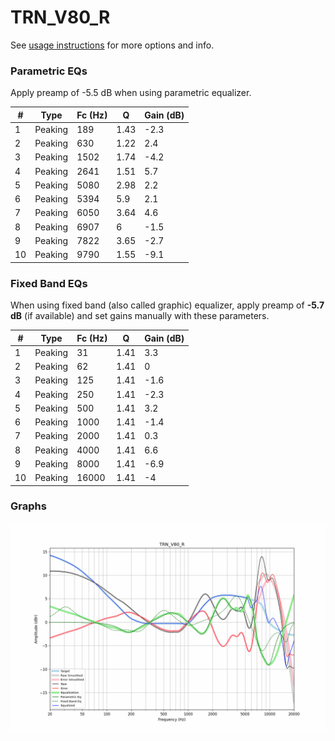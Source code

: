 # TRN_V80_R
See [usage instructions](https://github.com/jaakkopasanen/AutoEq#usage) for more options and info.

### Parametric EQs
Apply preamp of -5.5 dB when using parametric equalizer.

|   # | Type    |   Fc (Hz) |    Q |   Gain (dB) |
|-----|---------|-----------|------|-------------|
|   1 | Peaking |       189 | 1.43 |        -2.3 |
|   2 | Peaking |       630 | 1.22 |         2.4 |
|   3 | Peaking |      1502 | 1.74 |        -4.2 |
|   4 | Peaking |      2641 | 1.51 |         5.7 |
|   5 | Peaking |      5080 | 2.98 |         2.2 |
|   6 | Peaking |      5394 | 5.9  |         2.1 |
|   7 | Peaking |      6050 | 3.64 |         4.6 |
|   8 | Peaking |      6907 | 6    |        -1.5 |
|   9 | Peaking |      7822 | 3.65 |        -2.7 |
|  10 | Peaking |      9790 | 1.55 |        -9.1 |

### Fixed Band EQs
When using fixed band (also called graphic) equalizer, apply preamp of **-5.7 dB** (if available) and set gains manually with these parameters.

|   # | Type    |   Fc (Hz) |    Q |   Gain (dB) |
|-----|---------|-----------|------|-------------|
|   1 | Peaking |        31 | 1.41 |         3.3 |
|   2 | Peaking |        62 | 1.41 |         0   |
|   3 | Peaking |       125 | 1.41 |        -1.6 |
|   4 | Peaking |       250 | 1.41 |        -2.3 |
|   5 | Peaking |       500 | 1.41 |         3.2 |
|   6 | Peaking |      1000 | 1.41 |        -1.4 |
|   7 | Peaking |      2000 | 1.41 |         0.3 |
|   8 | Peaking |      4000 | 1.41 |         6.6 |
|   9 | Peaking |      8000 | 1.41 |        -6.9 |
|  10 | Peaking |     16000 | 1.41 |        -4   |

### Graphs
![](./TRN_V80_R.png)
